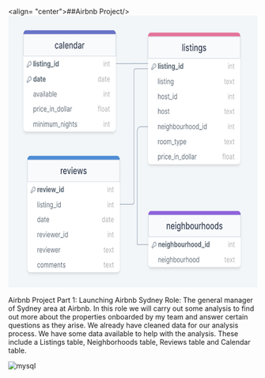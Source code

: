 <align= "center">##Airbnb Project/>
<img src="./Airbnb_sydney_data_tables.png" alt="Airbnb_sydney_data_tables" width="550" height="550"/>

Airbnb Project Part 1: Launching Airbnb Sydney
Role: The general manager of Sydney area at Airbnb. In this role we will carry out some analysis to find out more about the properties onboarded by my team and answer certain questions as they arise.
We already have cleaned data for our analysis process. We have some data available to help with the analysis. These include a Listings table, Neighborhoods table, Reviews table and Calendar table.


<img src="https://cdn.jsdelivr.net/gh/devicons/devicon/icons/mysql/mysql-plain-wordmark.svg" alt="mysql" width="40" height="40"/>